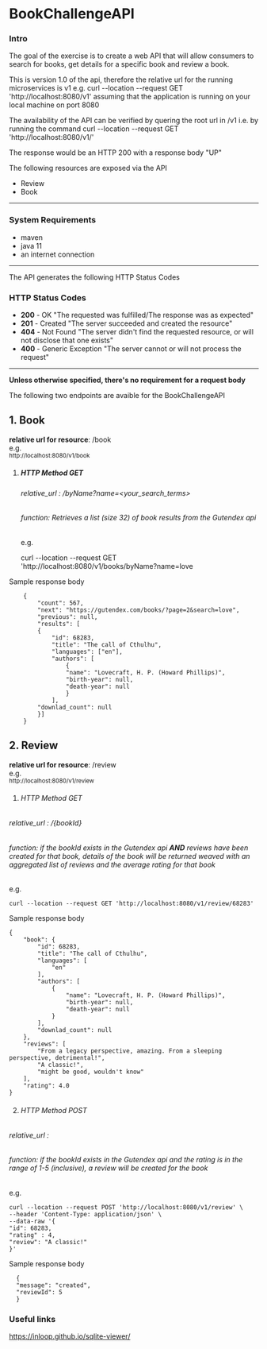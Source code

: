 


# BookChallengeAPI




### Intro


The goal of the exercise is to create a web API that will allow consumers to search for books, get details
for a specific book and review a book.


This is version 1.0 of the api, therefore the relative url for the running microservices is v1
e.g. curl --location --request GET 'http://localhost:8080/v1'
assuming that the application is running on your local machine on port 8080

The availability of the API can be verified by quering the root url in /v1
i.e. by running the command curl --location --request GET 'http://localhost:8080/v1/'

The response would be an HTTP  200 with a response body "UP"


The following resources are exposed via the API

- Review
- Book
-------


### System Requirements

- maven
- java 11
- an internet connection
---------
The API generates the following HTTP Status Codes

### HTTP Status Codes


- **200** - OK "The requested was fulfilled/The response was as expected"
- **201** - Created "The server succeeded and created the resource"
- **404** - Not Found "The server didn't find the requested resource, or will not disclose that one exists"
- **400** - Generic Exception "The server cannot or will not process the request"



---
**Unless otherwise specified, there's no requirement for a request body**

The following two endpoints are avaible for the BookChallengeAPI


## 1. Book

**relative url for resource**:  /book    
e.g.    
<sub>http://localhost:8080/v1/book
</sub>


1. ##### HTTP Method GET
   ###### relative_url : /byName?name=<your_search_terms>
   ###### function: Retrieves a list (size 32) of book results from the Gutendex api
   e.g.


    curl --location --request GET \
    'http://localhost:8080/v1/books/byName?name=love

Sample response body

        {
            "count": 567,
            "next": "https://gutendex.com/books/?page=2&search=love",
            "previous": null,
            "results": [
            {
                "id": 68283,
                "title": "The call of Cthulhu",
                "languages": ["en"],
                "authors": [
                    {
                    "name": "Lovecraft, H. P. (Howard Phillips)",
                    "birth-year": null,
                    "death-year": null
                    }
                ],
            "downlad_count": null
            }]
        }


## 2. Review

**relative url for resource**:  /review    
e.g.    
<sub>http://localhost:8080/v1/review
</sub>
1. ###### HTTP Method GET
###### relative_url : /{bookId}
###### function: if the bookId exists in the Gutendex api **AND** reviews have been created for that book, details of the book will be returned weaved with an aggregated list of reviews and the average rating for that book


e.g.

    curl --location --request GET 'http://localhost:8080/v1/review/68283'

Sample response body

    {
        "book": {
            "id": 68283,
            "title": "The call of Cthulhu",
            "languages": [
                "en"
            ],
            "authors": [
                {
                    "name": "Lovecraft, H. P. (Howard Phillips)",
                    "birth-year": null,
                    "death-year": null
                }
            ],
            "downlad_count": null
        },
        "reviews": [
            "From a legacy perspective, amazing. From a sleeping perspective, detrimental!",
            "A classic!",
            "might be good, wouldn't know"
        ],
        "rating": 4.0
    }


2. ###### HTTP Method POST
###### relative_url :
###### function: if the bookId exists in the Gutendex api and the rating is in the range of 1-5 (inclusive), a review will be created for the book

e.g.

    curl --location --request POST 'http://localhost:8080/v1/review' \
    --header 'Content-Type: application/json' \
    --data-raw '{
    "id": 68283,
    "rating" : 4,
    "review": "A classic!"
    }'

Sample response body

      {
      "message": "created",
      "reviewId": 5
      }

 
### Useful links
https://inloop.github.io/sqlite-viewer/